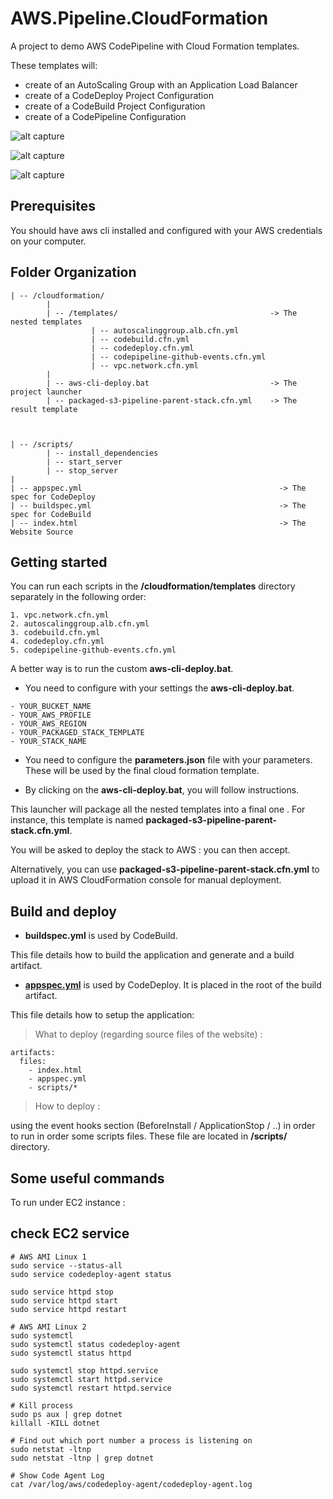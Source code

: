 # AWS.Pipeline.CloudFormation

A project to demo AWS CodePipeline with Cloud Formation templates.

These templates will:
- create of an AutoScaling Group with an Application Load Balancer
- create of a CodeDeploy Project Configuration
- create of a CodeBuild Project Configuration
- create of a CodePipeline Configuration

![alt capture](https://github.com/danmgs/AWS.Pipeline.CloudFormation/blob/master/img/Code_Pipeline_Diagram.png)

![alt capture](https://github.com/danmgs/AWS.Pipeline.CloudFormation/blob/master/img/Code_Pipeline_Diagram.svg)

![alt capture](https://github.com/danmgs/AWS.Pipeline.CloudFormation/blob/master/img/Web_App_Reference_Architecture_Custom.svg)

## Prerequisites

You should have aws cli installed and configured with your AWS credentials on your computer.

## Folder Organization

```
| -- /cloudformation/
        |
        | -- /templates/                                  -> The nested templates
                  | -- autoscalinggroup.alb.cfn.yml
                  | -- codebuild.cfn.yml
                  | -- codedeploy.cfn.yml
                  | -- codepipeline-github-events.cfn.yml
                  | -- vpc.network.cfn.yml
        |
        | -- aws-cli-deploy.bat                           -> The project launcher
        | -- packaged-s3-pipeline-parent-stack.cfn.yml    -> The result template



| -- /scripts/
        | -- install_dependencies
        | -- start_server
        | -- stop_server
|
| -- appspec.yml                                            -> The spec for CodeDeploy
| -- buildspec.yml                                          -> The spec for CodeBuild
| -- index.html                                             -> The Website Source

```

## Getting started

You can run each scripts in the **/cloudformation/templates** directory separately in the following order:

```
1. vpc.network.cfn.yml
2. autoscalinggroup.alb.cfn.yml
3. codebuild.cfn.yml
4. codedeploy.cfn.yml
5. codepipeline-github-events.cfn.yml
```

A better way is to run the custom **aws-cli-deploy.bat**.

- You need to configure with your settings the **aws-cli-deploy.bat**.

```
- YOUR_BUCKET_NAME
- YOUR_AWS_PROFILE
- YOUR_AWS_REGION
- YOUR_PACKAGED_STACK_TEMPLATE
- YOUR_STACK_NAME
```

- You need to configure the **parameters.json** file with your parameters.
These will be used by the final cloud formation template.

- By clicking on the **aws-cli-deploy.bat**, you will follow instructions.

This launcher will package all the nested templates into a final one .
For instance, this template is named **packaged-s3-pipeline-parent-stack.cfn.yml**.

You will be asked to deploy the stack to AWS : you can then accept.

Alternatively, you can use **packaged-s3-pipeline-parent-stack.cfn.yml** to upload it in AWS CloudFormation console for manual deployment.


## Build and deploy

- **buildspec.yml** is used by CodeBuild.

This file details how to build the application and generate and a build artifact.


- [**appspec.yml**](https://docs.aws.amazon.com/codedeploy/latest/userguide/reference-appspec-file-structure-hooks.html) is used by CodeDeploy. It is placed in the root of the build artifact.

This file details how to setup the application:

> What to deploy  (regarding source files of the website) :

```
artifacts:
  files:
    - index.html
    - appspec.yml
    - scripts/*
```

> How to deploy :

using the event hooks section (BeforeInstall / ApplicationStop / ..) in order to run in order some scripts files.
These file are located in **/scripts/** directory.


## Some useful commands

To run under EC2 instance :

## check EC2 service

```
# AWS AMI Linux 1
sudo service --status-all
sudo service codedeploy-agent status

sudo service httpd stop
sudo service httpd start
sudo service httpd restart
```

```
# AWS AMI Linux 2
sudo systemctl
sudo systemctl status codedeploy-agent
sudo systemctl status httpd

sudo systemctl stop httpd.service
sudo systemctl start httpd.service
sudo systemctl restart httpd.service
```

```
# Kill process
sudo ps aux | grep dotnet
killall -KILL dotnet
```

```
# Find out which port number a process is listening on
sudo netstat -ltnp
sudo netstat -ltnp | grep dotnet
```

```
# Show Code Agent Log
cat /var/log/aws/codedeploy-agent/codedeploy-agent.log
```

